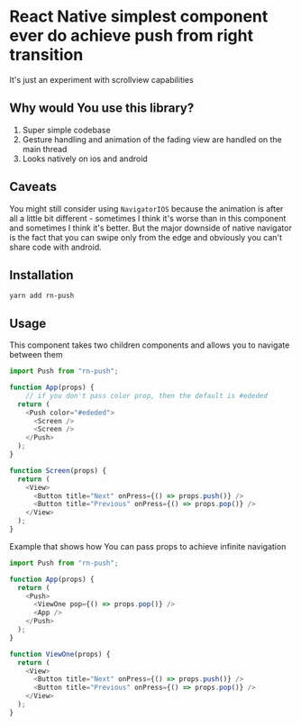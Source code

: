 # React Native simplest component ever do achieve push from right transition

It's just an experiment with scrollview capabilities

## Why would You use this library?

1. Super simple codebase
2. Gesture handling and animation of the fading view are handled on the main thread
3. Looks natively on ios and android

## Caveats

You might still consider using `NavigatorIOS` because the animation is after all a little bit different - sometimes I think it's worse than in this component and sometimes I think it's better. But the major downside of native navigator is the fact that you can swipe only from the edge and obviously you can't share code with android.

## Installation

`yarn add rn-push`

## Usage

This component takes two children components and allows you to navigate between them 

```js
import Push from "rn-push";

function App(props) {
    // if you don't pass color prop, then the default is #ededed
  return (
    <Push color="#ededed">
      <Screen />
      <Screen />
    </Push>
  );
}

function Screen(props) {
  return (
    <View>
      <Button title="Next" onPress={() => props.push()} />
      <Button title="Previous" onPress={() => props.pop()} />
    </View>
  );
}
```

Example that shows how You can pass props to achieve infinite navigation

```js
import Push from "rn-push";

function App(props) {
  return (
    <Push>
      <ViewOne pop={() => props.pop()} />
      <App />
    </Push>
  );
}

function ViewOne(props) {
  return (
    <View>
      <Button title="Next" onPress={() => props.push()} />
      <Button title="Previous" onPress={() => props.pop()} />
    </View>
  );
}
```